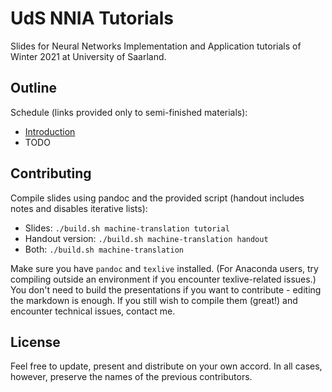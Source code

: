 # UdS NNIA Tutorials

Slides for Neural Networks Implementation and Application tutorials of Winter 2021 at University of Saarland.

## Outline

Schedule (links provided only to semi-finished materials):
- [Introduction](01-introduction/handout.pdf)
- TODO

## Contributing

Compile slides using pandoc and the provided script (handout includes notes and disables iterative lists):
- Slides: `./build.sh machine-translation tutorial`
- Handout version: `./build.sh machine-translation handout`
- Both: `./build.sh machine-translation`

Make sure you have `pandoc` and `texlive` installed. (For Anaconda users, try compiling outside an environment
if you encounter texlive-related issues.)  
You don't need to build the presentations if you want to contribute - editing the markdown is enough.
If you still wish to compile them (great!) and encounter technical issues, contact me.

## License

Feel free to update, present and distribute on your own accord.
In all cases, however, preserve the names of the previous contributors.
